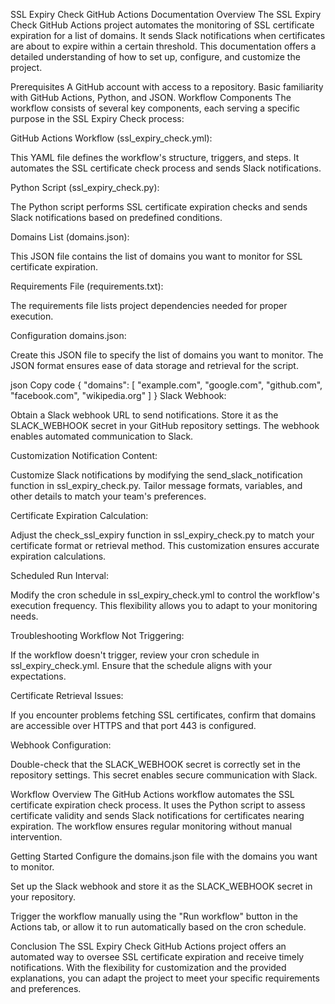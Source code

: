 SSL Expiry Check GitHub Actions Documentation
Overview
The SSL Expiry Check GitHub Actions project automates the monitoring of SSL certificate expiration for a list of domains. It sends Slack notifications when certificates are about to expire within a certain threshold. This documentation offers a detailed understanding of how to set up, configure, and customize the project.

Prerequisites
A GitHub account with access to a repository.
Basic familiarity with GitHub Actions, Python, and JSON.
Workflow Components
The workflow consists of several key components, each serving a specific purpose in the SSL Expiry Check process:

GitHub Actions Workflow (ssl_expiry_check.yml):

This YAML file defines the workflow's structure, triggers, and steps. It automates the SSL certificate check process and sends Slack notifications.

Python Script (ssl_expiry_check.py):

The Python script performs SSL certificate expiration checks and sends Slack notifications based on predefined conditions.

Domains List (domains.json):

This JSON file contains the list of domains you want to monitor for SSL certificate expiration.

Requirements File (requirements.txt):

The requirements file lists project dependencies needed for proper execution.

Configuration
domains.json:

Create this JSON file to specify the list of domains you want to monitor. The JSON format ensures ease of data storage and retrieval for the script.

json
Copy code
{
  "domains": [
    "example.com",
    "google.com",
    "github.com",
    "facebook.com",
    "wikipedia.org"
  ]
}
Slack Webhook:

Obtain a Slack webhook URL to send notifications. Store it as the SLACK_WEBHOOK secret in your GitHub repository settings. The webhook enables automated communication to Slack.

Customization
Notification Content:

Customize Slack notifications by modifying the send_slack_notification function in ssl_expiry_check.py. Tailor message formats, variables, and other details to match your team's preferences.

Certificate Expiration Calculation:

Adjust the check_ssl_expiry function in ssl_expiry_check.py to match your certificate format or retrieval method. This customization ensures accurate expiration calculations.

Scheduled Run Interval:

Modify the cron schedule in ssl_expiry_check.yml to control the workflow's execution frequency. This flexibility allows you to adapt to your monitoring needs.

Troubleshooting
Workflow Not Triggering:

If the workflow doesn't trigger, review your cron schedule in ssl_expiry_check.yml. Ensure that the schedule aligns with your expectations.

Certificate Retrieval Issues:

If you encounter problems fetching SSL certificates, confirm that domains are accessible over HTTPS and that port 443 is configured.

Webhook Configuration:

Double-check that the SLACK_WEBHOOK secret is correctly set in the repository settings. This secret enables secure communication with Slack.

Workflow Overview
The GitHub Actions workflow automates the SSL certificate expiration check process. It uses the Python script to assess certificate validity and sends Slack notifications for certificates nearing expiration. The workflow ensures regular monitoring without manual intervention.

Getting Started
Configure the domains.json file with the domains you want to monitor.

Set up the Slack webhook and store it as the SLACK_WEBHOOK secret in your repository.

Trigger the workflow manually using the "Run workflow" button in the Actions tab, or allow it to run automatically based on the cron schedule.

Conclusion
The SSL Expiry Check GitHub Actions project offers an automated way to oversee SSL certificate expiration and receive timely notifications. With the flexibility for customization and the provided explanations, you can adapt the project to meet your specific requirements and preferences.
